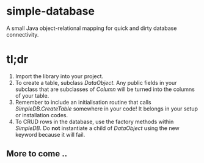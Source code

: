 # simple-database
A small Java object-relational mapping for quick and dirty database connectivity.

# tl;dr
1. Import the library into your project.
2. To create a table, subclass *DataObject*. Any public fields in your subclass that are 
subclasses of *Column* will be turned into the columns of your table.
3. Remember to include an initialisation routine that calls *SimpleDB.CreateTable* somewhere in your code!
It belongs in your setup or installation codes.
4. To CRUD rows in the database, use the factory methods within *SimpleDB*. Do **not** instantiate a child of *DataObject*
using the new keyword because it will fail.

## More to come ..
